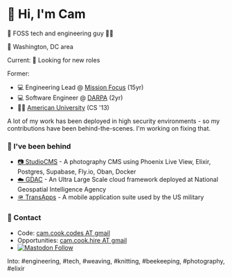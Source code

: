 # 👋 Hi, I'm Cam

👋 FOSS tech and engineering guy 🏳️‍🌈

📍 Washington, DC area

Current:
👀 Looking for new roles


Former:
* 💻 Engineering Lead @ <a href="https://missionfocus.com/" target="_blank" rel="noopener noreferrer">Mission Focus</a> (15yr)
* 💻 Software Engineer @ <a href="https://darpa.mil/" target="_blank" rel="noopener noreferrer">DARPA</a> (2yr)
* 👨‍🎓 <a href="https://american.edu/" target="_blank" rel="noopener noreferrer">American University</a> (CS '13)

A lot of my work has been deployed in high security environments - so my contributions have been behind-the-scenes. I'm working on fixing that.

### 📐 I've been behind
* <a href="https://studiocms.io/" target="_blank" rel="noopener noreferrer">📷 StudioCMS</a> - A photography CMS using Phoenix Live View, Elixir, Postgres, Supabase, Fly.io, Oban, Docker
* <a href="https://www.meritalk.com/articles/nga-seeks-contractor-to-support-geoint-data-analytics-cloud/" target="_blank" rel="noopener noreferrer">☁️ GDAC</a> - An Ultra Large Scale cloud framework deployed at National Geospatial Intelligence Agency
* <a href="https://en.wikipedia.org/wiki/TransApps" target="_blank" rel="noopener noreferrer">🪖 TransApps</a> - A mobile application suite used by the US military


### 💬 Contact 
* Code: <a href="mailto:cam.cook.codes@gmail.com" target="_blank" rel="noopener noreferrer">cam.cook.codes AT gmail</a>
* Opportunities: <a href="mailto:cam.cook.hire@gmail.com" target="_blank" rel="noopener noreferrer">cam.cook.hire AT gmail</a>
*   <a href="https://mastodon.social/@scrum_log" target="_blank" rel="noopener noreferrer">
    <img alt="Mastodon Follow" src="https://img.shields.io/badge/mastodon-%40scrum_log%40mastodon.social-purple?color=6364ff">
  </a>

Into: #engineering, #tech, #weaving, #knitting, #beekeeping, #photography, #elixir
